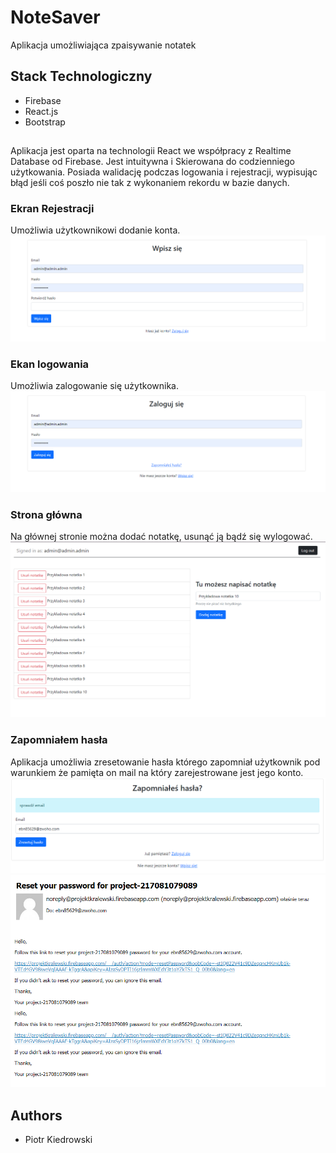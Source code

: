 # NoteSaver

Aplikacja umożliwiająca zpaisywanie notatek

## Stack Technologiczny
* Firebase
* React.js
* Bootstrap

## 
Aplikacja jest oparta na technologii React we współpracy z Realtime Database od Firebase. Jest intuitywna i Skierowana do codzienniego użytkowania. Posiada walidację podczas logowania i rejestracji, wypisując błąd jeśli coś poszło nie tak z wykonaniem rekordu w bazie danych.
### Ekran Rejestracji 
Umożliwia użytkownikowi dodanie konta.
![Ekran rejestracji](screenshots/SignUp.png "Ekran rejestracji")
### Ekan logowania
Umożliwia zalogowanie się użytkownika.
![Ekran logowania](screenshots/LogIn.png "Ekran logowania")
### Strona główna
Na głównej stronie można dodać notatkę, usunąć ją bądź się wylogować.
![Strona główna](screenshots/Dashboard.png "Strona główna")
### Zapomniałem hasła
Aplikacja umożliwia zresetowanie hasła którego zapomniał użytkownik pod warunkiem że pamięta on mail na który zarejestrowane jest jego konto.
![Komponent zapomniałem hasła](screenshots/ForgotPass.png "Komponent Zapomniałem hasła")
![Email](screenshots/ForgotPassMail.png "Mail, jaki generuje aplikacja")

## Authors 
* Piotr Kiedrowski